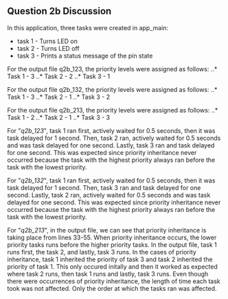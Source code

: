 ## Question 2b Discussion

In this application, three tasks were created in app_main:
* task 1 - Turns LED on
* task 2 - Turns LED off
* task 3 - Prints a status message of the pin state

For the output file q2b_123, the priority levels were assigned as follows:
..* Task 1 - 3
..* Task 2 - 2
..* Task 3 - 1
	
For the output file q2b_132, the priority levels were assigned as follows:
..* Task 1 - 3
..* Task 2 - 1
..* Task 3 - 2
	
For the output file q2b_213, the priority levels were assigned as follows:
..* Task 1 - 2
..* Task 2 - 1
..* Task 3 - 3
	
For "*q2b_123*", task 1 ran first, actively waited for 0.5 seconds, then it was task delayed for 1 second. Then, task 2 ran, actively waited for 0.5 seconds and was task delayed for one second. Lastly, task 3 ran and task delayed for one second. This was expected since priority inheritance never occurred because the task with the highest priority always ran before the task with the lowest priority.

For "*q2b_132*", task 1 ran first, actively waited for 0.5 seconds, then it was task delayed for 1 second. Then, task 3 ran and task delayed for one second. Lastly, task 2 ran, actively waited for 0.5 seconds and was task delayed for one second. This was expected since priority inheritance never occurred because the task with the highest priority always ran before the task with the lowest priority.

For "*q2b_213*", in the output file, we can see that priority inheritance is taking place from lines 33-55. When priority inheritance occurs, the lower priority tasks runs before the higher priority tasks. In the output file, task 1 runs first, the  task 2, and lastly, task 3 runs. In the cases of priority inheritance, task 1 inherited the priority of task 3 and task 2 inherited the priority of task 1. This only occured initally and then it worked as expected where task 2 runs, then task 1 runs and lastly, task 3 runs. Even though there were occurrences of priority inheritance, the length of time each task took was not affected. Only the order at which the tasks ran was affected.
